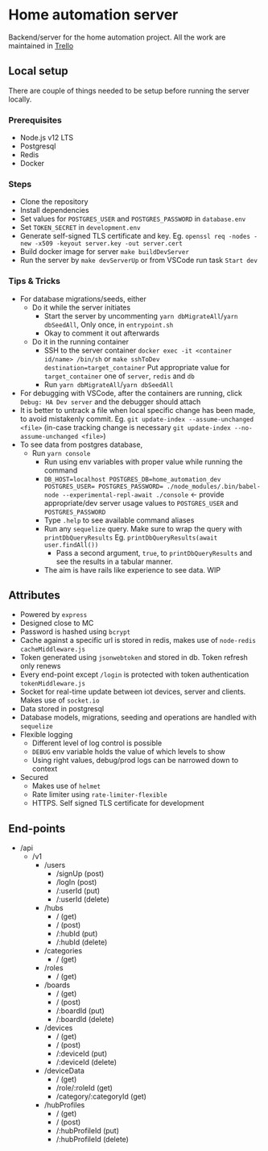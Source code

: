 # Home automation server
Backend/server for the home automation project. All the work are maintained in [Trello](https://trello.com/b/acWDFLf5/home-automation-and-spying-on-my-plant)

## Local setup
There are couple of things needed to be setup before running the server locally.

### Prerequisites
- Node.js v12 LTS
- Postgresql
- Redis
- Docker

### Steps
- Clone the repository
- Install dependencies
- Set values for `POSTGRES_USER` and `POSTGRES_PASSWORD` in `database.env`
- Set `TOKEN_SECRET` in `development.env`
- Generate self-signed TLS certificate and key. Eg. `openssl req -nodes -new -x509 -keyout server.key -out server.cert`
- Build docker image for server `make buildDevServer`
- Run the server by `make devServerUp` or from VSCode run task `Start dev`

### Tips & Tricks
- For database migrations/seeds, either
  - Do it while the server initiates
    - Start the server by uncommenting `yarn dbMigrateAll`/`yarn dbSeedAll`, Only once, in `entrypoint.sh`
    - Okay to comment it out afterwards
  - Do it in the running container
    - SSH to the server container `docker exec -it <container id/name> /bin/sh` or `make sshToDev destination=target_container` Put appropriate value for `target_container` one of `server`, `redis` and `db`
    - Run `yarn dbMigrateAll`/`yarn dbSeedAll`
- For debugging with VSCode, after the containers are running, click `Debug: HA Dev server` and the debugger should attach
- It is better to untrack a file when local specific change has been made, to avoid mistakenly commit. Eg. `git update-index --assume-unchanged <file>` (in-case tracking change is necessary `git update-index --no-assume-unchanged <file>`)
- To see data from postgres database,
  - Run `yarn console`
    - Run using env variables with proper value while running the command
    - `DB_HOST=localhost POSTGRES_DB=home_automation_dev POSTGRES_USER= POSTGRES_PASSWORD= ./node_modules/.bin/babel-node --experimental-repl-await ./console` <- provide appropriate/dev server usage values to `POSTGRES_USER` and `POSTGRES_PASSWORD`
    - Type `.help` to see available command aliases
    - Run any `sequelize` query. Make sure to wrap the query with `printDbQueryResults` Eg. `printDbQueryResults(await user.findAll())`
      - Pass a second argument, `true`, to `printDbQueryResults` and see the results in a tabular manner.
    - The aim is have rails like experience to see data. WIP

 ## Attributes
 - Powered by `express`
 - Designed close to MC
 - Password is hashed using `bcrypt`
 - Cache against a specific url is stored in redis, makes use of `node-redis` `cacheMiddleware.js`
 - Token generated using `jsonwebtoken` and stored in db. Token refresh only renews
 - Every end-point except `/login` is protected with token authentication `tokenMiddleware.js`
 - Socket for real-time update between iot devices, server and clients. Makes use of `socket.io`
 - Data stored in postgresql
 - Database models, migrations, seeding and operations are handled with `sequelize`
 - Flexible logging
   - Different level of log control is possible
   - `DEBUG` env variable holds the value of which levels to show
   - Using right values, debug/prod logs can be narrowed down to context
 - Secured
   - Makes use of `helmet`
   - Rate limiter using `rate-limiter-flexible`
   - HTTPS. Self signed TLS certificate for development

 ## End-points
 - /api
   - /v1
	    - /users
    		- /signUp (post)
		    - /logIn (post)
		    - /:userId (put)
		    - /:userId (delete)
	    - /hubs
		    - / (get)
		    - / (post)
		    - /:hubId (put)
		    - /:hubId (delete)
      - /categories
        - / (get)
      - /roles
        - / (get)
      - /boards
        - / (get)
        - / (post)
        - /:boardId (put)
        - /:boardId (delete)
      - /devices
        - / (get)
        - / (post)
        - /:deviceId (put)
        - /:deviceId (delete)
      - /deviceData
        - / (get)
        - /role/:roleId (get)
        - /category/:categoryId (get)
      - /hubProfiles
        - / (get)
        - / (post)
        - /:hubProfileId (put)
        - /:hubProfileId (delete)
